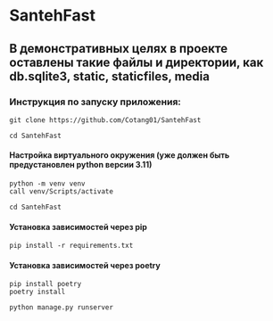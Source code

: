 # SantehFast
## В демонстративных целях в проекте оставлены такие файлы и директории, как db.sqlite3, static, staticfiles, media
### Инструкция по запуску приложения:
```
git clone https://github.com/Cotang01/SantehFast
```
```
cd SantehFast
```
#### Настройка виртуального окружения (уже должен быть предустановлен python версии 3.11)
```
python -m venv venv
call venv/Scripts/activate
```
```
cd SantehFast
```
#### Установка зависимостей через pip
```
pip install -r requirements.txt
```
#### Установка зависимостей через poetry
```
pip install poetry
poetry install
```
```
python manage.py runserver
```
